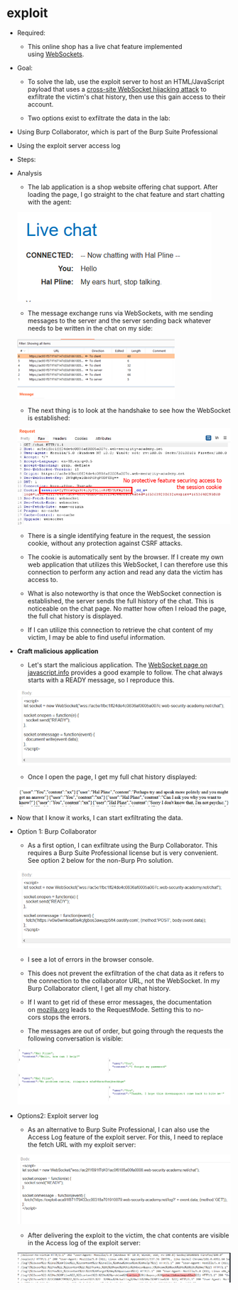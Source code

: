 # exploit

- Required:
    
    + This online shop has a live chat feature implemented using [WebSockets](https://portswigger.net/web-security/websockets).
    
- Goal:
    
    + To solve the lab, use the exploit server to host an HTML/JavaScript payload that uses a [cross-site WebSocket hijacking attack](https://portswigger.net/web-security/websockets/cross-site-websocket-hijacking) to exfiltrate the victim's chat history, then use this gain access to their account.
    
    + Two options exist to exfiltrate the data in the lab:
    
- Using Burp Collaborator, which is part of the Burp Suite Professional
- Using the exploit server access log
- Steps:
- Analysis
    
    + The lab application is a shop website offering chat support. After loading the page, I go straight to the chat feature and start chatting with the agent:
    
    ![exploit%203e8dd26ff76c43f49be8f3b8ae1fd7f8/image1.png](exploit%203e8dd26ff76c43f49be8f3b8ae1fd7f8/image1.png)
    
    + The message exchange runs via WebSockets, with me sending messages to the server and the server sending back whatever needs to be written in the chat on my side:
    
    ![exploit%203e8dd26ff76c43f49be8f3b8ae1fd7f8/image2.png](exploit%203e8dd26ff76c43f49be8f3b8ae1fd7f8/image2.png)
    
    + The next thing is to look at the handshake to see how the WebSocket is established:
    
    ![exploit%203e8dd26ff76c43f49be8f3b8ae1fd7f8/image3.png](exploit%203e8dd26ff76c43f49be8f3b8ae1fd7f8/image3.png)
    
    + There is a single identifying feature in the request, the session cookie, without any protection against CSRF attacks.
    
    + The cookie is automatically sent by the browser. If I create my own web application that utilizes this WebSocket, I can therefore use this connection to perform any action and read any data the victim has access to.
    
    + What is also noteworthy is that once the WebSocket connection is established, the server sends the full history of the chat. This is noticeable on the chat page. No matter how often I reload the page, the full chat history is displayed.
    
    + If I can utilize this connection to retrieve the chat content of my victim, I may be able to find useful information.
    
- **Craft malicious application**
    
    + Let's start the malicious application. The [WebSocket page on javascript.info](https://javascript.info/websocket) provides a good example to follow. The chat always starts with a READY message, so I reproduce this.
    
    ![exploit%203e8dd26ff76c43f49be8f3b8ae1fd7f8/image4.png](exploit%203e8dd26ff76c43f49be8f3b8ae1fd7f8/image4.png)
    
    + Once I open the page, I get my full chat history displayed:
    
    ![exploit%203e8dd26ff76c43f49be8f3b8ae1fd7f8/image5.png](exploit%203e8dd26ff76c43f49be8f3b8ae1fd7f8/image5.png)
    
- Now that I know it works, I can start exfiltrating the data.
- Option 1: Burp Collaborator
    
    + As a first option, I can exfiltrate using the Burp Collaborator. This requires a Burp Suite Professional license but is very convenient. See option 2 below for the non-Burp Pro solution.
    
    ![exploit%203e8dd26ff76c43f49be8f3b8ae1fd7f8/image6.png](exploit%203e8dd26ff76c43f49be8f3b8ae1fd7f8/image6.png)
    
    + I see a lot of errors in the browser console.
    
    + This does not prevent the exfiltration of the chat data as it refers to the connection to the collaborator URL, not the WebSocket. In my Burp Collaborator client, I get all my chat history.
    
    + If I want to get rid of these error messages, the documentation on [mozilla.org](https://developer.mozilla.org/en-US/docs/Web/API/Request/mode) leads to the RequestMode. Setting this to no-cors stops the errors.
    
    + The messages are out of order, but going through the requests the following conversation is visible:
    
    ![exploit%203e8dd26ff76c43f49be8f3b8ae1fd7f8/image7.png](exploit%203e8dd26ff76c43f49be8f3b8ae1fd7f8/image7.png)
    
- Options2: Exploit server log
    
    + As an alternative to Burp Suite Professional, I can also use the Access Log feature of the exploit server. For this, I need to replace the fetch URL with my exploit server:
    
    ![exploit%203e8dd26ff76c43f49be8f3b8ae1fd7f8/image8.png](exploit%203e8dd26ff76c43f49be8f3b8ae1fd7f8/image8.png)
    
    + After delivering the exploit to the victim, the chat contents are visible in the Access log of the exploit server:
    
    ![exploit%203e8dd26ff76c43f49be8f3b8ae1fd7f8/image9.png](exploit%203e8dd26ff76c43f49be8f3b8ae1fd7f8/image9.png)